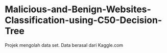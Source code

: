 # Malicious-and-Benign-Websites-Classification-using-C50-Decision-Tree

Projek mengolah data set. Data berasal dari Kaggle.com
